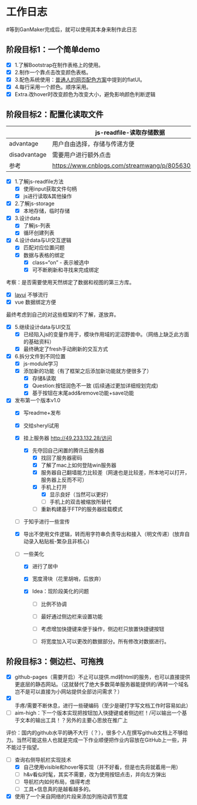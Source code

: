# 工作日志

#等到GanMaker完成后，就可以使用其本身来制作此日志

## 阶段目标1：一个简单demo

- [x] 1.了解Bootstrap在制作表格上的使用。
- [x] 2.制作一个靠点击改变颜色表格。
- [x] 3.配色系统使用：[普通人的网页配色方案](http://www.ruanyifeng.com/blog/2019/03/coloring-scheme.html)中提到的flatUI。
- [x] 4.每行采用一个颜色。顺序采用。
- [x] Extra.改hover时改变颜色为改变大小，避免影响颜色判断逻辑

## 阶段目标2：配置化读取文件

|              | js-readfile-读取存储数据                          | js-storage                                                   |
| ------------ | ------------------------------------------------- | ------------------------------------------------------------ |
| advantage    | 用户自由选择，存储与传递方便                      | 无需额外点击                                                 |
| disadvantage | 需要用户进行额外点击                              | 传递不方便（可通过导出解决）                                 |
| 参考         | https://www.cnblogs.com/streamwang/p/8056301.html | https://blog.csdn.net/chandddlleerr/article/details/71774238 |

- [x] 1.了解js-readfile方法
  - [x] 使用input获取文件句柄
  - [x] js进行读取&其他操作
- [x] 2.了解js-storage
  - [x] 本地存储，临时存储
- [x] 3.设计data
  - [x] 了解js-列表
  - [x] 循环创建列表
- [x] 4.设计data与UI交互逻辑
  - [x] 匹配对应位置问题
  - [x] 数据与表格的绑定
    - [x] class=“on” - 表示被选中
    - [x] 可不断刷新和寻找来完成绑定

考察：是否需要使用天然绑定了数据和视图的第三方库。

- [x] [layui](https://www.layui.com/) 不够流行
- [x] vue 数据绑定方便

最终考虑到自己的对这些框架的不了解，遂放弃。

- [x] 5.继续设计data与UI交互
  - [x] 已经陷入js的变量作用于，模块作用域的泥沼野兽中。（网络上缺乏此方面的基础资料）
  - [x] 最终确定了fresh手动刷新的交互方式
- [x] 6.拆分文件到不同位置
  - [x] js-module学习
  - [x] 添加新的功能（有了框架之后添加新功能就方便很多了）
    - [x] 存储&读取
    - [x] Question:按钮润色不一致 (后续通过更加详细规划完成)
    - [x] 基于按钮在末尾add&remove功能+save功能
- [x] 发布第一个版本v1.0
  - [x] 写readme+发布
  
  - [x] 交给sheryl试用
  
  - [x] 挂上服务器 http://49.233.132.28/访问
  
    - [x] 先夺回自己闲置的腾讯云服务器
      - [x] 找回了服务器密码
      - [x] 了解了mac上如何登陆win服务器
      - [x] 服务器自己翻墙能力比较差（网速也是比较差，所本地可以打开，服务器上反而不可）
      - [x] 手机上打开
        - [x] 显示良好（当然可以更好）
        - [ ] 手机上的双击被缩放所替代
      - [ ] 重新构建基于FTP的服务器挂载模式
  
  - [ ] 于知乎进行一些宣传
  
  - [x] 导出不使用文件逻辑，转而用字符串负责导出和接入（明文传递）(放弃自动录入粘贴板-繁杂且非核心)
  
  - [ ] 一些美化
  
    - [x] 进行了居中
  
    - [x] 宽度滑块（花里胡哨，后放弃）
  
    - [x] Idea：现阶段美化的问题
  
      - [ ] 比例不协调
  
      - [ ] 最好通过侧边栏来设置功能
  
      - [ ] 考虑增加快捷键来便于操作，侧边栏只放置快捷键按钮
  
      - [ ] 将宽度加入可以更改的数据部分。所有修改对数据进行。
  

## 阶段目标3：侧边栏、可拖拽

- [x] github-pages（需要开启）不止可以提供.md转html的服务，也可以直接提供更底层的静态网站。（这就替代了绝大多数简单服务器能提供的/再转一个域名岂不是可以直接为小网站提供全部访问需求？）
- [x] 手疼/需要不断休息，进行一些硬编码（至少是硬打字写文档工作时容易如此）
- [ ] aim-high：下一个版本实现把按钮加入快捷键或者侧边栏！/可以输出一个基于文本的输出工具！？另外的主要心思放在推广上

评价：国内的github水平的确不大行（？），很多个人在撰写github文档上不够给力。当然可能这些人也就是完成一下作业顺便把作业内容放在GitHub上一些，并不能过于指望。

- [ ] 查询右侧导航栏实现技术
  - [x] 自己使用visible和hover等实现（并不好看，但是也先将就着用一用）
  - [ ] h&v看似时髦，其实不需要，改为使用按钮点击，并向左方弹出
  - [ ] 导航栏内如何布局，值得考虑
  - [ ] 工具+信息真的是越看越多的。

- [x] 使用了一个来自网络的片段来添加列拖动调节宽度